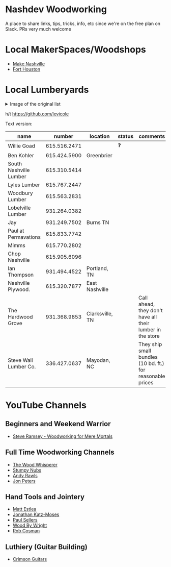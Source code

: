 # Nashdev Woodworking

A place to share links, tips, tricks, info, etc since we're on the free plan on
Slack. PRs very much welcome

# Local MakerSpaces/Woodshops

* [Make Nashville](http://makenashville.org)
* [Fort Houston](http://forthouston.com)

# Local Lumberyards

<details>
 <summary>Image of the original list</summary>
 <a target="_blank" rel="noopener noreferrer" href="https://user-images.githubusercontent.com/2006658/65913239-27455c00-e395-11e9-8ed4-5b6dc88dad50.png"><img src="https://user-images.githubusercontent.com/2006658/65913239-27455c00-e395-11e9-8ed4-5b6dc88dad50.png" alt="local lumber yards" style="max-width:100%;"></a>
</details>

h/t https://github.com/levicole

Text version:

| name                   | number       | location        | status     | comments   |
| ---                    | ---          | ---             | ---        | ---        |
| Willie Goad            | 615.516.2471 |                 | :question: |            |
| Ben Kohler             | 615.424.5900 | Greenbrier      |            |            |
| South Nashville Lumber | 615.310.5414 |                 |            |            |
| Lyles Lumber           | 615.767.2447 |                 |            |            |
| Woodbury Lumber        | 615.563.2831 |                 |            |            |
| Lobelville Lumber      | 931.264.0382 |                 |            |            |
| Jay                    | 931.249.7502 | Burns TN        |            |            |
| Paul at Permavations   | 615.833.7742 |                 |            |            |
| Mimms                  | 615.770.2802 |                 |            |            |
| Chop Nashville         | 615.905.6096 |                 |            |            |
| Ian Thompson           | 931.494.4522 | Portland, TN    |            |            |
| Nashville Plywood.     | 615.320.7877 | East Nashville  |            |            |
| The Hardwood Grove     | 931.368.9853 | Clarksville, TN |            | Call ahead, they don't have all their lumber in the store |
| Steve Wall Lumber Co.  | 336.427.0637 | Mayodan, NC     |            | They ship small bundles (10 bd. ft.) for reasonable prices |

# YouTube Channels

## Beginners and Weekend Warrior

* [Steve Ramsey - Woodworking for Mere Mortals](https://www.youtube.com/user/stevinmarin)

## Full Time Woodworking Channels

* [The Wood Whisperer](https://www.youtube.com/user/TheWoodWhisperer)
* [Stumpy Nubs](https://www.youtube.com/user/StumpyNubsWorkshop)
* [Andy Rawls](https://www.youtube.com/channel/UCBwNg2ZtfQAY4zvBbryDyAQ)
* [Jon Peters](https://www.youtube.com/user/jonpeters1000)

## Hand Tools and Jointery

* [Matt Estlea](https://www.youtube.com/channel/UCxWzA3ZlYEOLr1JkKH0ZMyg)
* [Jonathan Katz-Moses](https://www.youtube.com/channel/UCXBNF-A7QlYT3tT-B9N4ElA)
* [Paul Sellers](https://www.youtube.com/channel/UCc3EpWncNq5QL0QhwUNQb7w)
* [Wood By Wright](https://www.youtube.com/channel/UCbMtJOly6TpO5MQQnNwkCHg)
* [Rob Cosman](https://www.youtube.com/channel/UCqp8oXLR84eiryfhNXK-nTA)

## Luthiery (Guitar Building)

* [Crimson Guitars](https://www.youtube.com/user/CrimsonCustomGuitars)
